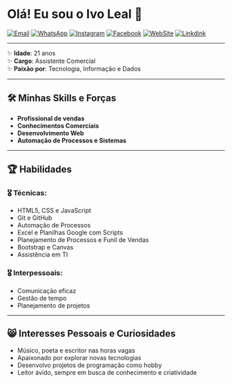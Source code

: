# Olá! Eu sou o Ivo Leal 👋

[![Email](https://img.shields.io/badge/Gmail-D14836?style=for-the-badge&logo=gmail&logoColor=white)](mailto:lealivo31@gmail.com)
[![WhatsApp](https://img.shields.io/badge/WhatsApp-25D366?style=for-the-badge&logo=whatsapp&logoColor=white)](https://wa.me/5561999519633?text=Olá%20🖐️😃%2C%20tenho%20interesse%20em%20fazer%20um%20projeto)
[![Instagram](https://img.shields.io/badge/Instagram-E4405F?style=for-the-badge&logo=instagram&logoColor=white)](https://www.instagram.com.br/ivo_leal_dos_reis)
[![Facebook](https://img.shields.io/badge/Facebook-1877F2?style=for-the-badge&logo=facebook&logoColor=white)](https://www.facebook.com/profile.php?id=100009699573053&mibextid=ZbWKwL)
[![WebSite](https://img.shields.io/badge/website-000000?style=for-the-badge&logo=About.me&logoColor=white)](https://mcgratidao.github.io/Home/)
[![Linkdink](https://img.shields.io/badge/LinkedIn-0077B5?style=for-the-badge&logo=linkedin&logoColor=white)](https://www.linkedin.com/in/ivo-leal-dos-reis-3129311b2)  

---

✨ **Idade**: 21 anos  
✨ **Cargo**: Assistente Comercial  
✨ **Paixão por**: Tecnologia, Informação e Dados

---

## 🛠️ Minhas Skills e Forças

- **Profissional de vendas**
- **Conhecimentos Comerciais**
- **Desenvolvimento Web**
- **Automação de Processos e Sistemas**

---

## 🏆 Habilidades

### 🎖️ Técnicas:
- HTML5, CSS e JavaScript
- Git e GitHub
- Automação de Processos
- Excel e Planilhas Google com Scripts
- Planejamento de Processos e Funil de Vendas
- Bootstrap e Canvas
- Assistência em TI

### 🎖️ Interpessoais:
- Comunicação eficaz
- Gestão de tempo
- Planejamento de projetos

---

## 😸 Interesses Pessoais e Curiosidades

- Músico, poeta e escritor nas horas vagas
- Apaixonado por explorar novas tecnologias
- Desenvolvo projetos de programação como hobby
- Leitor ávido, sempre em busca de conhecimento e criatividade